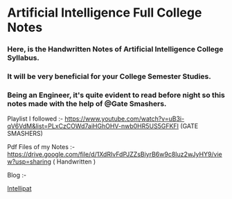 # Artificial Intelligence Full College Notes

### Here, is the Handwritten Notes of Artificial Intelligence College Syllabus.
### It will be very beneficial for your College Semester Studies.
### Being an Engineer, it's quite evident to read before night so this notes made with the help of @Gate Smashers.

Playlist I followed :- https://www.youtube.com/watch?v=uB3i-qV6VdM&list=PLxCzCOWd7aiHGhOHV-nwb0HR5US5GFKFI (GATE SMASHERS)

Pdf Files of my Notes :- https://drive.google.com/file/d/1XdRIvFdPJZZsBiyrB6w9c8Iuz2wJyHY9/view?usp=sharing ( Handwritten )


Blog :- 
 <p><a href="https://intellipaat.com/blog/artificial-intelligence-course-syllabus/">Intellipat</p>
